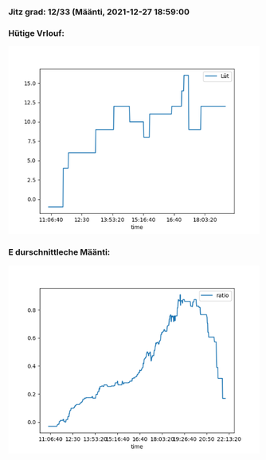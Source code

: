 ### Jitz grad: 12/33 (Määnti, 2021-12-27 18:59:00

### Hütige Vrlouf:
![Graph](Today.png)

### E durschnittleche Määnti:
![Graph](Määnti.png)